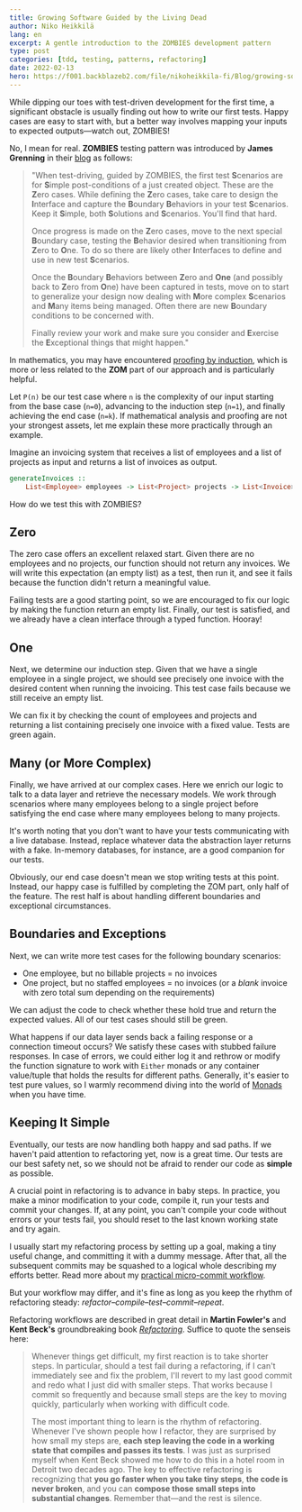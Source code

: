 ```yaml
---
title: Growing Software Guided by the Living Dead
author: Niko Heikkilä
lang: en
excerpt: A gentle introduction to the ZOMBIES development pattern
type: post
categories: [tdd, testing, patterns, refactoring]
date: 2022-02-13
hero: https://f001.backblazeb2.com/file/nikoheikkila-fi/Blog/growing-software-guided-by-the-living-dead.jpg
---
```


While dipping our toes with test-driven development for the first time, a significant obstacle is usually finding out how to write our first tests. Happy cases are easy to start with, but a better way involves mapping your inputs to expected outputs—watch out, ZOMBIES!

No, I mean for real. **ZOMBIES** testing pattern was introduced by **James Grenning** in their [blog][grenning] as follows:

> "When test-driving, guided by ZOMBIES, the first test **S**cenarios are for **S**imple post-conditions of a just created object. These are the **Z**ero cases. While defining the **Z**ero cases, take care to design the **I**nterface and capture the **B**oundary **B**ehaviors in your test **S**cenarios. Keep it **S**imple, both **S**olutions and **S**cenarios. You'll find that hard.
>
> Once progress is made on the **Z**ero cases, move to the next special **B**oundary case, testing the **B**ehavior desired when transitioning from **Z**ero to **O**ne. To do so there are likely other **I**nterfaces to define and use in new test **S**cenarios.
>
> Once the **B**oundary **B**ehaviors between **Z**ero and **One** (and possibly back to **Z**ero from **O**ne) have been captured in tests, move on to start to generalize your design now dealing with **M**ore complex **S**cenarios and **M**any items being managed. Often there are new **B**oundary conditions to be concerned with.
>
> Finally review your work and make sure you consider and **E**xercise the **E**xceptional things that might happen."

In mathematics, you may have encountered [proofing by induction][induction], which is more or less related to the **ZOM** part of our approach and is particularly helpful.

Let `P(n)` be our test case where `n` is the complexity of our input starting from the base case (`n=0`), advancing to the induction step (`n=1`), and finally achieving the end case (`n=k`). If mathematical analysis and proofing are not your strongest assets, let me explain these more practically through an example.

Imagine an invoicing system that receives a list of employees and a list of projects as input and returns a list of invoices as output.

```haskell
generateInvoices ::
    List<Employee> employees -> List<Project> projects -> List<Invoice>
```

How do we test this with ZOMBIES?

## Zero

The zero case offers an excellent relaxed start. Given there are no employees and no projects, our function should not return any invoices. We will write this expectation (an empty list) as a test, then run it, and see it fails because the function didn't return a meaningful value.

Failing tests are a good starting point, so we are encouraged to fix our logic by making the function return an empty list. Finally, our test is satisfied, and we already have a clean interface through a typed function. Hooray!

## One

Next, we determine our induction step. Given that we have a single employee in a single project, we should see precisely one invoice with the desired content when running the invoicing. This test case fails because we still receive an empty list.

We can fix it by checking the count of employees and projects and returning a list containing precisely one invoice with a fixed value. Tests are green again.

## Many (or More Complex)

Finally, we have arrived at our complex cases. Here we enrich our logic to talk to a data layer and retrieve the necessary models. We work through scenarios where many employees belong to a single project before satisfying the end case where many employees belong to many projects.

It's worth noting that you don't want to have your tests communicating with a live database. Instead, replace whatever data the abstraction layer returns with a fake. In-memory databases, for instance, are a good companion for our tests.

Obviously, our end case doesn't mean we stop writing tests at this point. Instead, our happy case is fulfilled by completing the ZOM part, only half of the feature. The rest half is about handling different boundaries and exceptional circumstances.

## Boundaries and Exceptions

Next, we can write more test cases for the following boundary scenarios:

-   One employee, but no billable projects = no invoices
-   One project, but no staffed employees = no invoices (or a _blank_ invoice with zero total sum depending on the requirements)

We can adjust the code to check whether these hold true and return the expected values. All of our test cases should still be green.

What happens if our data layer sends back a failing response or a connection timeout occurs? We satisfy these cases with stubbed failure responses. In case of errors, we could either log it and rethrow or modify the function signature to work with `Either` monads or any container value/tuple that holds the results for different paths. Generally, it's easier to test pure values, so I warmly recommend diving into the world of [Monads][monads] when you have time.

## Keeping It Simple

Eventually, our tests are now handling both happy and sad paths. If we haven't paid attention to refactoring yet, now is a great time. Our tests are our best safety net, so we should not be afraid to render our code as **simple** as possible.

A crucial point in refactoring is to advance in baby steps. In practice, you make a minor modification to your code, compile it, run your tests and commit your changes. If, at any point, you can't compile your code without errors or your tests fail, you should reset to the last known working state and try again.

I usually start my refactoring process by setting up a goal, making a tiny useful change, and committing it with a dummy message. After that, all the subsequent commits may be squashed to a logical whole describing my efforts better. Read more about my [practical micro-commit workflow][microcommits].

But your workflow may differ, and it's fine as long as you keep the rhythm of refactoring steady: _refactor–compile–test–commit–repeat_.

Refactoring workflows are described in great detail in **Martin Fowler's** and **Kent Beck's** groundbreaking book [_Refactoring_][refactoring]. Suffice to quote the senseis here:

> Whenever things get difficult, my first reaction is to take shorter steps. In particular, should a test fail during a refactoring, if I can't immediately see and fix the problem, I'll revert to my last good commit and redo what I just did with smaller steps. That works because I commit so frequently and because small steps are the key to moving quickly, particularly when working with difficult code.
>
> The most important thing to learn is the rhythm of refactoring. Whenever I've shown people how I refactor, they are surprised by how small my steps are, **each step leaving the code in a working state that compiles and passes its tests**. I was just as surprised myself when Kent Beck showed me how to do this in a hotel room in Detroit two decades ago. The key to effective refactoring is recognizing that **you go faster when you take tiny steps**, **the code is never broken**, and you can **compose those small steps into substantial changes**. Remember that—and the rest is silence.

[grenning]: https://blog.wingman-sw.com/tdd-guided-by-zombies
[induction]: https://en.wikipedia.org/wiki/Mathematical_induction
[monads]: https://www.toptal.com/javascript/option-maybe-either-future-monads-js
[refactoring]: https://www.informit.com/store/refactoring-improving-the-design-of-existing-code-9780134757599
[microcommits]: /blog/a-practical-guide-to-micro-commits/
